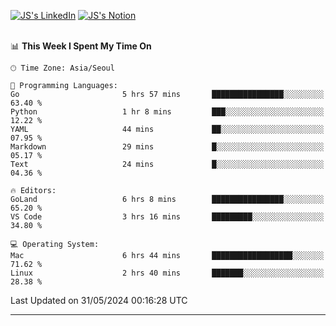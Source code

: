 
[![JS's LinkedIn](https://img.shields.io/badge/LinkedIn-blue?style=for-the-badge&logo=linkedin)](https://www.linkedin.com/in/jaeseung-lee-5a2a32139/) 
[![JS's Notion](https://img.shields.io/badge/Notion-black?style=for-the-badge&logo=notion)](https://bit.ly/ljswiki1) <br><br>
<!-- ![JS's GitHub stats](https://github-readme-stats-lemon-five.vercel.app/api?username=tkxkd0159&hide=contribs,prs,stars,issues&show_icons=true&theme=react&include_all_commits=true)   -->
<!-- ![Top Langs](https://github-readme-stats-lemon-five.vercel.app/api/top-langs/?username=tkxkd0159&layout=compact&hide=jupyter%20notebook,scss,html,css&langs_count=10)  -->


<!--START_SECTION:waka-->
📊 **This Week I Spent My Time On** 

```text
🕑︎ Time Zone: Asia/Seoul

💬 Programming Languages: 
Go                       5 hrs 57 mins       ████████████████░░░░░░░░░   63.40 % 
Python                   1 hr 8 mins         ███░░░░░░░░░░░░░░░░░░░░░░   12.22 % 
YAML                     44 mins             ██░░░░░░░░░░░░░░░░░░░░░░░   07.95 % 
Markdown                 29 mins             █░░░░░░░░░░░░░░░░░░░░░░░░   05.17 % 
Text                     24 mins             █░░░░░░░░░░░░░░░░░░░░░░░░   04.36 % 

🔥 Editors: 
GoLand                   6 hrs 8 mins        ████████████████░░░░░░░░░   65.20 % 
VS Code                  3 hrs 16 mins       █████████░░░░░░░░░░░░░░░░   34.80 % 

💻 Operating System: 
Mac                      6 hrs 44 mins       ██████████████████░░░░░░░   71.62 % 
Linux                    2 hrs 40 mins       ███████░░░░░░░░░░░░░░░░░░   28.38 % 
```


 Last Updated on 31/05/2024 00:16:28 UTC
<!--END_SECTION:waka-->

---
<!---
<a href="https://github.com/tkxkd0159/books">
  <img align="center" src="https://github-readme-stats-lemon-five.vercel.app/api/pin/?username=tkxkd0159&repo=books&theme=react" />
</a>
-->

<!---
- 🔭 I’m currently working on ...
- 🌱 I’m currently learning blockchain and distributed network
- 👯 I’m looking to collaborate on ...
- 🤔 I’m looking for help with ...
- 💬 Ask me about ...
- 📫 How to reach me: ...
- 😄 Pronouns: ...
- ⚡ Fun fact: ...
-->
